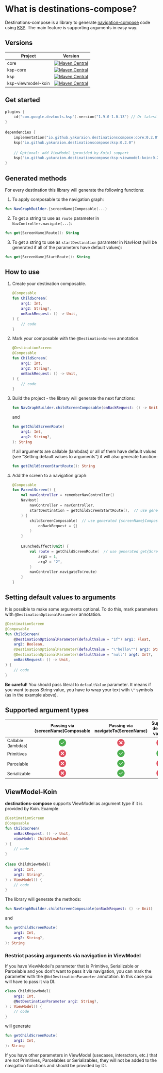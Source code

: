 What is destinations-compose?
=============================

Destinations-compose is a library to generate [navigation-compose](https://developer.android.com/jetpack/compose/navigation) code using [KSP](https://kotlinlang.org/docs/ksp-overview.html). The main feature is supporting arguments in easy way.

## Versions

| Project            |                                                                                                         Version                                                                                                         |
|--------------------|:-----------------------------------------------------------------------------------------------------------------------------------------------------------------------------------------------------------------------:|
| core               |               [![Maven Central](https://img.shields.io/maven-central/v/io.github.yakuraion.destinationscompose/core)](https://central.sonatype.com/artifact/io.github.yakuraion.destinationscompose/core)               |
| ksp-core           |           [![Maven Central](https://img.shields.io/maven-central/v/io.github.yakuraion.destinationscompose/ksp-core)](https://central.sonatype.com/artifact/io.github.yakuraion.destinationscompose/ksp-core)           |
| ksp                |                [![Maven Central](https://img.shields.io/maven-central/v/io.github.yakuraion.destinationscompose/ksp)](https://central.sonatype.com/artifact/io.github.yakuraion.destinationscompose/ksp)                |
| ksp-viewmodel-koin | [![Maven Central](https://img.shields.io/maven-central/v/io.github.yakuraion.destinationscompose/ksp-viewmodel-koin)](https://central.sonatype.com/artifact/io.github.yakuraion.destinationscompose/ksp-viewmodel-koin) |

## Get started

```kotlin
plugins { 
    id("com.google.devtools.ksp").version("1.9.0-1.0.13") // Or latest version of KSP
}

dependencies { 
    implementation("io.github.yakuraion.destinationscompose:core:0.2.0")
    ksp("io.github.yakuraion.destinationscompose:ksp:0.2.0")
   
    // Optional: add ViewModel (provided by Koin) support
    ksp("io.github.yakuraion.destinationscompose:ksp-viewmodel-koin:0.2.0")
}
```

## Generated methods

For every destination this library will generate the following functions:

1. To apply composable to the navigation graph:
```kotlin
fun NavGraphBuilder.{screenName}Composable(...)
```

2. To get a string to use as `route` parameter in `NavController.navigate(...)`:
```kotlin
fun get{ScreenName}Route(): String
```

3. To get a string to use as `startDestination` parameter in NavHost (will be generated if all of the parameters have default values):
```kotlin
fun get{ScreenName}StartRoute(): String
```

## How to use

1. Create your destination composable.

   ```kotlin
   @Composable
   fun ChildScreen(
       arg1: Int,
       arg2: String?,
       onBackRequest: () -> Unit, 
   ) {
       // code
   }
   ```
2. Mark your composable with the `@DestinationScreen` annotation.

   ```kotlin
   @DestinationScreen
   @Composable
   fun ChildScreen(
       arg1: Int,
       arg2: String?,
       onBackRequest: () -> Unit, 
   ) {
       // code
   }
   ```
3. Build the project - the library will generate the next functions:
   ```kotlin
   fun NavGraphBuilder.childScreenComposable(onBackRequest: () -> Unit)
   ```
   and
   ```kotlin
   fun getChildScreenRoute(
       arg1: Int,
       arg2: String?,
   ): String
   ```
   If all arguments are callable (lambdas) or all of them have default values (see "Setting default values to arguments") it will also generate function:
   ```kotlin
   fun getChildScreenStartRoute(): String
   ```
4. Add the screen to a navigation graph

   ```kotlin
   @Composable
   fun ParentScreen() {
       val navController = rememberNavController()
       NavHost(
           navController = navController,
           startDestination = getChildScreenStartRoute(),  // use generated get{ScreenName}StartRoute function
       ) {
           childScreenComposable(  // use generated {screenName}Composable function
               onBackRequest = {}
           )
       }

       LaunchedEffect(Unit) {
           val route = getChildScreenRoute(  // use generated get{ScreenName}Route function
               arg1 = 1,
               arg2 = "2",
           )
           navController.navigateTo(route)
       }
   }
   ```

## Setting default values to arguments

It is possible to make some arguments optional. To do this, mark parameters with `@DestinationOptionalParameter` annotation.

```kotlin
@DestinationScreen
@Composable
fun ChildScreen(
    @DestinationOptionalParameter(defaultValue = "1f") arg1: Float,
    arg2: Boolean,
    @DestinationOptionalParameter(defaultValue = "\"hello\"") arg3: String?,
    @DestinationOptionalParameter(defaultValue = "null") arg4: Int?,
    onBackRequest: () -> Unit,
) {
    // code
}
```

**Be careful!**
You should pass literal to `defaultValue` parameter. It means if you want to pass String value, you have to wrap your text with `\"` symbols (as in the example above).

## Supported argument types

|                    |                                              Passing via {screenName}Composable                                              |                                              Passing via navigateTo{ScreenName}                                              |                                                                     Support default values                                                                     |
|--------------------| :---------------------------------------------------------------------------------------------------------------------------: | :---------------------------------------------------------------------------------------------------------------------------: | :-------------------------------------------------------------------------------------------------------------------------------------------------------------: |
| Callable (lambdas) | <img src="https://raw.githubusercontent.com/yakuraion/destinations-compose/main/attachments/images/correct.png" width="24" /> |  <img src="https://raw.githubusercontent.com/yakuraion/destinations-compose/main/attachments/images/close.png" width="24" />  |                   <img src="https://raw.githubusercontent.com/yakuraion/destinations-compose/main/attachments/images/close.png" width="24" />                   |
| Primitives         |  <img src="https://raw.githubusercontent.com/yakuraion/destinations-compose/main/attachments/images/close.png" width="24" />  | <img src="https://raw.githubusercontent.com/yakuraion/destinations-compose/main/attachments/images/correct.png" width="24" /> |                  <img src="https://raw.githubusercontent.com/yakuraion/destinations-compose/main/attachments/images/correct.png" width="24" />                  |
| Parcelable         |  <img src="https://raw.githubusercontent.com/yakuraion/destinations-compose/main/attachments/images/close.png" width="24" />  | <img src="https://raw.githubusercontent.com/yakuraion/destinations-compose/main/attachments/images/correct.png" width="24" /> |                   <img src="https://raw.githubusercontent.com/yakuraion/destinations-compose/main/attachments/images/close.png" width="24" />                   |
| Serializable       |  <img src="https://raw.githubusercontent.com/yakuraion/destinations-compose/main/attachments/images/close.png" width="24" />  | <img src="https://raw.githubusercontent.com/yakuraion/destinations-compose/main/attachments/images/correct.png" width="24" /> |                   <img src="https://raw.githubusercontent.com/yakuraion/destinations-compose/main/attachments/images/close.png" width="24" />                   |


## ViewModel-Koin

**destinations-compose** supports ViewModel as argument type if it is provided by Koin. Example:

```kotlin
@DestinationScreen
@Composable
fun ChildScreen(
    onBackRequest: () -> Unit,
    viewModel: ChildViewModel
) {
    // code
}

class ChildViewModel(
    arg1: Int,
    arg2: String?,
) : ViewModel() {
    // code
}
```

The library will generate the methods:
```kotlin
fun NavGraphBuilder.childScreenComposable(onBackRequest: () -> Unit)
```
and
```kotlin
fun getChildScreenRoute(
    arg1: Int,
    arg2: String?,
): String
```

### Restrict passing arguments via navigation in ViewModel

If you have ViewModel's parameter that is Primitive, Serializable or Parcelable and you don't want to pass it via navigation, 
you can mark the parameter with the `@NotDestinationParameter` annotation. 
In this case you will have to pass it via DI.

```kotlin
class ChildViewModel(
    arg1: Int,
    @NotDestinationParameter arg2: String?,
) : ViewModel() {
    // code
}
```

will generate

```kotlin
fun getChildScreenRoute(
    arg1: Int,
): String
```

If you have other parameters in ViewModel (usecases, interactors, etc.) that are not Primitives, Parcelables or Serializables, 
they will not be added to the navigation functions and should be provided by DI.
